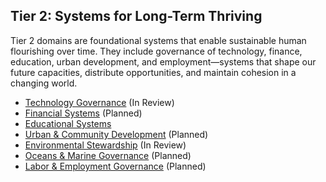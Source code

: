 ## Tier 2: Systems for Long-Term Thriving

Tier 2 domains are foundational systems that enable sustainable human flourishing over time. They include governance of technology, finance, education, urban development, and employment—systems that shape our future capacities, distribute opportunities, and maintain cohesion in a changing world.

- [Technology Governance](/framework/docs/implementation/technology) (In Review)
- [Financial Systems](/framework/docs/implementation/financial) (Planned)
- [Educational Systems](/framework/docs/implementation/education)
- [Urban & Community Development](/framework/docs/implementation/urban) (Planned)
- [Environmental Stewardship](/framework/docs/implementation/environment) (In Review)
- [Oceans & Marine Governance](/framework/docs/implementation/oceans) (Planned)
- [Labor & Employment Governance](/framework/docs/implementation/labor) (Planned)
